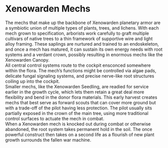 

# Xenowarden Mechs

The mechs that make up the backbone of Xenowarden planetary armor are a symbiotic union of multiple types of plants, trees, and lichens. With each mech grown to specification, arborists work carefully to graft multiple cultivars of native trees to a thin framework of supportive wire and light alloy framing. These saplings are nurtured and trained to an endoskeleton, and once a mech has matured, it can sustain its own energy needs with root systems and a verdant crown, possibly resulting in enormous mechs like the Xenowarden Canopy.  
All central control systems route to the cockpit ensconced somewhere within the flora. The mech’s functions might be controlled via algae pads, delicate fungal signaling systems, and precise nerve-like root structures coiling up into the cockpit.  
Smaller mechs, like the Xenowarden Seedling, are readied for service earlier in the growth cycle, which lets them retain a great deal more flexibility and bend in the donor flora materials. This early harvest creates mechs that best serve as forward scouts that can cover more ground but with a trade-off of the pilot having less protection. The pilot usually sits partially exposed in the crown of the main tree, using more traditional control surfaces to actuate the mech in combat.  
When a Xenowarden mech is knocked out during combat or otherwise abandoned, the root system takes permanent hold in the soil. The once powerful construct then takes on a second life as a flourish of new plant growth surrounds the fallen war machine.